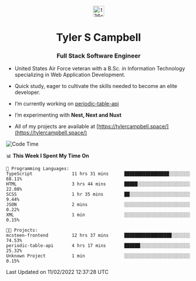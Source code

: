 <p align="center">
<a href="https://www.linkedin.com/in/t36campbell" target="blank"><img align="center" src="https://ik.imagekit.io/t36campbell/Portfolio/linkedin.png.original_m8bbGgPh6.png" alt="t36campbell" height="30" width="30" /></a>
</p>
<h1 align="center">Tyler S Campbell</h1>
<h3 align="center">Full Stack Software Engineer</h3>

* United States Air Force veteran with a B.Sc. in Information Technology specializing in Web Application Development. 

* Quick study, eager to cultivate the skills needed to become an elite developer.

* I’m currently working on [periodic-table-api](https://github.com/t36campbell/periodic-table-api)

* I’m experimenting with **Nest, Next and Nuxt**

* All of my projects are available at [https://tylercampbell.space/](https://tylercampbell.space/)

<!--START_SECTION:waka-->
![Code Time](http://img.shields.io/badge/Code%20Time-1%2C419%20hrs%202%20mins-blue)

📊 **This Week I Spent My Time On** 

```text
💬 Programming Languages: 
TypeScript               11 hrs 31 mins      █████████████████░░░░░░░░   68.11% 
HTML                     3 hrs 44 mins       █████░░░░░░░░░░░░░░░░░░░░   22.08% 
SCSS                     1 hr 35 mins        ██░░░░░░░░░░░░░░░░░░░░░░░   9.44% 
JSON                     2 mins              ░░░░░░░░░░░░░░░░░░░░░░░░░   0.22% 
XML                      1 min               ░░░░░░░░░░░░░░░░░░░░░░░░░   0.15%

🐱‍💻 Projects: 
mcsteen-frontend         12 hrs 37 mins      ██████████████████░░░░░░░   74.53% 
periodic-table-api       4 hrs 17 mins       ██████░░░░░░░░░░░░░░░░░░░   25.32% 
Unknown Project          1 min               ░░░░░░░░░░░░░░░░░░░░░░░░░   0.15%

```


 Last Updated on 11/02/2022 12:37:28 UTC
<!--END_SECTION:waka-->

